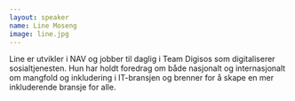 ```yaml
---
layout: speaker
name: Line Moseng
image: line.jpg
---
```

Line er utvikler i NAV og jobber til daglig i Team Digisos som digitaliserer sosialtjenesten. Hun har holdt foredrag om både nasjonalt og internasjonalt om mangfold og inkludering i IT-bransjen og brenner for å skape en mer inkluderende bransje for alle.

